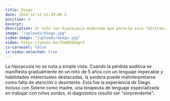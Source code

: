 ```yaml
---
title: Diego
date: 2018-12-12 12:39:00 Z
position: 4
excerpt:
description: Un niño con hipoacusia moderada que parecía solo “distraído”
image: "/uploads/diego.jpg"
video-image: "/uploads/diego.jpg"
video: https://youtu.be/fGeM243mgr4
is-carousel: false
is-video-selected: true
---
```


La hipoacusia no se nota a simple vista. Cuando la pérdida auditiva se manifiesta gradualmente en un niño de 5 años con un lenguaje impecable y habilidades intelectuales destacadas, la sordera puede malinterpretarse como falta de atención o desinterés. Esta fue la experiencia de Diego. Incluso con Selene como madre, una terapeuta de lenguaje especializada en trabajar con niños sordos, el diagnóstico resultó ser "sorprendente".
